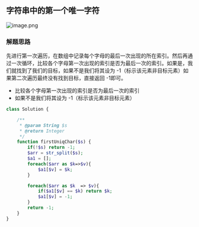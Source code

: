 ## 字符串中的第一个唯一字符

![image.png](https://bestacou-1317041502.cos.ap-guangzhou.myqcloud.com/20230926155912.png)


### 解题思路

先进行第一次遍历，在数组中记录每个字母的最后一次出现的所在索引。然后再通过一次循环，比较各个字母第一次出现的索引是否为最后一次的索引。如果是，我们就找到了我们的目标，如果不是我们将其设为
-1（标示该元素非目标元素）如果第二次遍历最终没有找到目标，直接返回 -1即可。

* 比较各个字母第一次出现的索引是否为最后一次的索引
* 如果不是我们将其设为 -1（标示该元素非目标元素）

```php 
class Solution {

    /**
     * @param String $s
     * @return Integer
     */
    function firstUniqChar($s) {
        if(!$s) return -1;
        $arr = str_split($s);
        $a1 = [];
        foreach($arr as $k=>$v){
            $a1[$v] = $k;
        }

        foreach($arr as $k  => $v){
            if($a1[$v] == $k) return $k;
            $a1[$v] = -1;
        }
        return -1;
    }
}
```